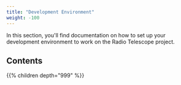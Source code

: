 ```yaml
---
title: "Development Environment"
weight: -100
---
```

In this section, you'll find documentation on how to set up your development environment to work on the 
Radio Telescope project.

## Contents
{{% children depth="999" %}}